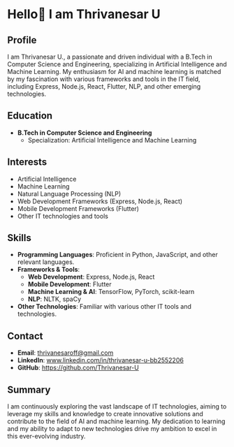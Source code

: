 # Hello👋 I am Thrivanesar U

## Profile
I am Thrivanesar U., a passionate and driven individual with a B.Tech in Computer Science and Engineering, specializing in Artificial Intelligence and Machine Learning. My enthusiasm for AI and machine learning is matched by my fascination with various frameworks and tools in the IT field, including Express, Node.js, React, Flutter, NLP, and other emerging technologies.

## Education
- **B.Tech in Computer Science and Engineering**
  - Specialization: Artificial Intelligence and Machine Learning

## Interests
- Artificial Intelligence
- Machine Learning
- Natural Language Processing (NLP)
- Web Development Frameworks (Express, Node.js, React)
- Mobile Development Frameworks (Flutter)
- Other IT technologies and tools

## Skills
- **Programming Languages**: Proficient in Python, JavaScript, and other relevant languages.
- **Frameworks & Tools**:
  - **Web Development**: Express, Node.js, React
  - **Mobile Development**: Flutter
  - **Machine Learning & AI**: TensorFlow, PyTorch, scikit-learn
  - **NLP**: NLTK, spaCy
- **Other Technologies**: Familiar with various other IT tools and technologies.


## Contact
- **Email**: thrivanesaroff@gmail.com
- **LinkedIn**: www.linkedin.com/in/thrivanesar-u-bb2552206
- **GitHub**: https://github.com/Thrivanesar-U
## Summary
I am continuously exploring the vast landscape of IT technologies, aiming to leverage my skills and knowledge to create innovative solutions and contribute to the field of AI and machine learning. My dedication to learning and my ability to adapt to new technologies drive my ambition to excel in this ever-evolving industry.
